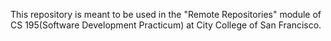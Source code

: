 This repository is meant to be used in the "Remote Repositories" module of CS 195(Software Development Practicum) at City College of San Francisco.

